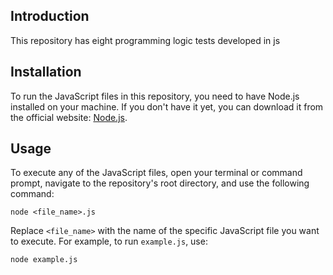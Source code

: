 ## Introduction

This repository has eight programming logic tests developed in js

## Installation

To run the JavaScript files in this repository, you need to have Node.js installed on your machine. If you don't have it yet, you can download it from the official website: [Node.js](https://nodejs.org/).

## Usage

To execute any of the JavaScript files, open your terminal or command prompt, navigate to the repository's root directory, and use the following command:

`node <file_name>.js`

Replace `<file_name>` with the name of the specific JavaScript file you want to execute. For example, to run `example.js`, use:

`node example.js`
